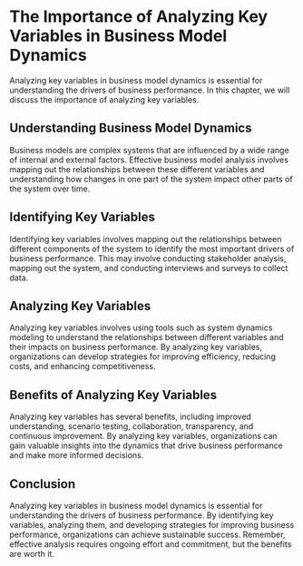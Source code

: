 # The Importance of Analyzing Key Variables in Business Model Dynamics

Analyzing key variables in business model dynamics is essential for understanding the drivers of business performance. In this chapter, we will discuss the importance of analyzing key variables.

Understanding Business Model Dynamics
-------------------------------------

Business models are complex systems that are influenced by a wide range of internal and external factors. Effective business model analysis involves mapping out the relationships between these different variables and understanding how changes in one part of the system impact other parts of the system over time.

Identifying Key Variables
-------------------------

Identifying key variables involves mapping out the relationships between different components of the system to identify the most important drivers of business performance. This may involve conducting stakeholder analysis, mapping out the system, and conducting interviews and surveys to collect data.

Analyzing Key Variables
-----------------------

Analyzing key variables involves using tools such as system dynamics modeling to understand the relationships between different variables and their impacts on business performance. By analyzing key variables, organizations can develop strategies for improving efficiency, reducing costs, and enhancing competitiveness.

Benefits of Analyzing Key Variables
-----------------------------------

Analyzing key variables has several benefits, including improved understanding, scenario testing, collaboration, transparency, and continuous improvement. By analyzing key variables, organizations can gain valuable insights into the dynamics that drive business performance and make more informed decisions.

Conclusion
----------

Analyzing key variables in business model dynamics is essential for understanding the drivers of business performance. By identifying key variables, analyzing them, and developing strategies for improving business performance, organizations can achieve sustainable success. Remember, effective analysis requires ongoing effort and commitment, but the benefits are worth it.
